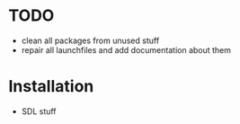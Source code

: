 # TODO

- clean all packages from unused stuff
- repair all launchfiles and add documentation about them

# Installation
  - SDL stuff
